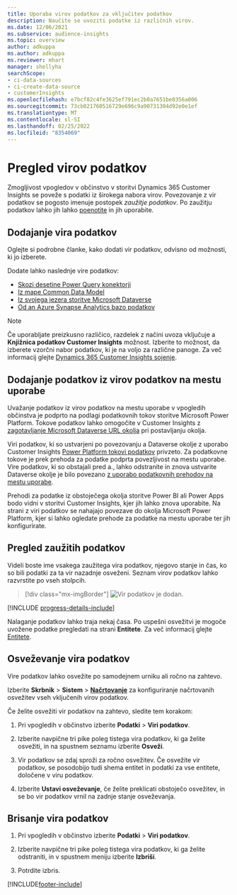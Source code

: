 ```yaml
---
title: Uporaba virov podatkov za vključitev podatkov
description: Naučite se uvoziti podatke iz različnih virov.
ms.date: 12/06/2021
ms.subservice: audience-insights
ms.topic: overview
author: adkuppa
ms.author: adkuppa
ms.reviewer: mhart
manager: shellyha
searchScope:
- ci-data-sources
- ci-create-data-source
- customerInsights
ms.openlocfilehash: e7bcf82c4fe3625ef791ec2b0a7651be0356a006
ms.sourcegitcommit: 73cb021760516729e696c9a90731304d92e0e1ef
ms.translationtype: MT
ms.contentlocale: sl-SI
ms.lasthandoff: 02/25/2022
ms.locfileid: "8354069"
---
```

# <a name="data-sources-overview"></a>Pregled virov podatkov



Zmogljivost vpogledov v občinstvo v storitvi Dynamics 365 Customer Insights se poveže s podatki iz širokega nabora virov. Povezovanje z vir podatkov se pogosto imenuje postopek *zaužitje podatkov*. Po zaužitju podatkov lahko jih lahko [poenotite](data-unification.md) in jih uporabite.

## <a name="add-a-data-source"></a>Dodajanje vira podatkov

Oglejte si podrobne članke, kako dodati vir podatkov, odvisno od možnosti, ki jo izberete.

Dodate lahko naslednje vire podatkov:

- [Skozi desetine Power Query konektorji](connect-power-query.md)
- [Iz mape Common Data Model](connect-common-data-model.md)
- [Iz svojega jezera storitve Microsoft Dataverse](connect-dataverse-managed-lake.md)
- [Od an Azure Synapse Analytics bazo podatkov](connect-synapse.md)

> [!NOTE]
> Če uporabljate preizkusno različico, razdelek z načini uvoza vključuje a **Knjižnica podatkov Customer Insights** možnost. Izberite to možnost, da izberete vzorčni nabor podatkov, ki je na voljo za različne panoge. Za več informacij glejte [Dynamics 365 Customer Insights sojenje](../trial-signup.md).

## <a name="add-data-from-on-premises-data-sources"></a>Dodajanje podatkov iz virov podatkov na mestu uporabe

Uvažanje podatkov iz virov podatkov na mestu uporabe v vpogledih občinstva je podprto na podlagi podatkovnih tokov storitve Microsoft Power Platform. Tokove podatkov lahko omogočite v Customer Insights z [zagotavljanje Microsoft Dataverse URL okolja](create-environment.md) pri postavljanju okolja.

Viri podatkov, ki so ustvarjeni po povezovanju a Dataverse okolje z uporabo Customer Insights [Power Platform tokovi podatkov](/power-query/dataflows/overview-dataflows-across-power-platform-dynamics-365) privzeto. Za podatkovne tokove je prek prehoda za podatke podprta povezljivost na mestu uporabe. Vire podatkov, ki so obstajali pred a., lahko odstranite in znova ustvarite Dataverse okolje je bilo povezano [z uporabo podatkovnih prehodov na mestu uporabe](/data-integration/gateway/service-gateway-app).

Prehodi za podatke iz obstoječega okolja storitve Power BI ali Power Apps bodo vidni v storitvi Customer Insights, kjer jih lahko znova uporabite. Na strani z viri podatkov se nahajajo povezave do okolja Microsoft Power Platform, kjer si lahko ogledate prehode za podatke na mestu uporabe ter jih konfigurirate.

## <a name="review-ingested-data"></a>Pregled zaužitih podatkov

Videli boste ime vsakega zaužitega vira podatkov, njegovo stanje in čas, ko so bili podatki za ta vir nazadnje osveženi. Seznam virov podatkov lahko razvrstite po vseh stolpcih.

> [!div class="mx-imgBorder"]
> ![Vir podatkov je dodan.](media/configure-data-datasource-added.png "Vir podatkov je dodan")

[!INCLUDE [progress-details-include](../includes/progress-details-pane.md)]

Nalaganje podatkov lahko traja nekaj časa. Po uspešni osvežitvi je mogoče uvožene podatke pregledati na strani **Entitete**. Za več informacij glejte [Entitete](entities.md).

## <a name="refresh-a-data-source"></a>Osveževanje vira podatkov

Vire podatkov lahko osvežite po samodejnem urniku ali ročno na zahtevo. 

Izberite **Skrbnik** > **Sistem** > [**Načrtovanje**](system.md#schedule-tab) za konfiguriranje načrtovanih osvežitev vseh vključenih virov podatkov.

Če želite osvežiti vir podatkov na zahtevo, sledite tem korakom:

1. Pri vpogledih v občinstvo izberite **Podatki** > **Viri podatkov**.

2. Izberite navpične tri pike poleg tistega vira podatkov, ki ga želite osvežiti, in na spustnem seznamu izberite **Osveži**.

3. Vir podatkov se zdaj sproži za ročno osvežitev. Če osvežite vir podatkov, se posodobijo tudi shema entitet in podatki za vse entitete, določene v viru podatkov.

4. Izberite **Ustavi osveževanje**, če želite preklicati obstoječo osvežitev, in se bo vir podatkov vrnil na zadnje stanje osveževanja.

## <a name="delete-a-data-source"></a>Brisanje vira podatkov

1. Pri vpogledih v občinstvo izberite **Podatki** > **Viri podatkov**.

2. Izberite navpične tri pike poleg tistega vira podatkov, ki ga želite odstraniti, in v spustnem meniju izberite **Izbriši**.

3. Potrdite izbris.


[!INCLUDE[footer-include](../includes/footer-banner.md)]
